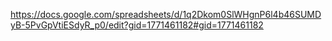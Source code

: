 https://docs.google.com/spreadsheets/d/1q2Dkom0SlWHgnP6l4b46SUMDyB-5PvGpVtiESdyR_p0/edit?gid=1771461182#gid=1771461182
